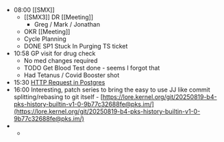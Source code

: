 - 08:00 [[SMX]]
	- [[SMX3]] DR [[Meeting]]
		- Greg / Mark / Jonathan
	- OKR [[Meeting]]
	- Cycle Planning
	- DONE SP1 Stuck In Purging TS ticket
- 10:58 GP visit for drug check
	- No med changes required
	- TODO Get Blood Test done - seems I forgot that
	- Had Tetanus / Covid Booster shot
- 15:30 [HTTP Request in Postgres](https://h3manth.com/posts/HTTP-Request-Postgres/)
- 16:00 Interesting, patch series to bring the easy to use JJ like commit splitting/rebasing to git itself - [https://lore.kernel.org/git/20250819-b4-pks-history-builtin-v1-0-9b77c32688fe@pks.im/](https://lore.kernel.org/git/20250819-b4-pks-history-builtin-v1-0-9b77c32688fe@pks.im/)
-
	-